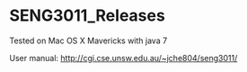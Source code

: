 SENG3011_Releases
=================
Tested on Mac OS X Mavericks with java 7

User manual: http://cgi.cse.unsw.edu.au/~jche804/seng3011/

